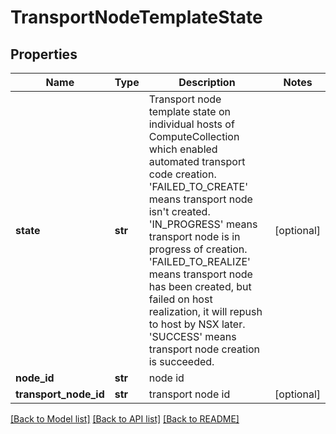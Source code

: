 # TransportNodeTemplateState

## Properties
Name | Type | Description | Notes
------------ | ------------- | ------------- | -------------
**state** | **str** | Transport node template state on individual hosts of ComputeCollection which enabled automated transport code creation. &#x27;FAILED_TO_CREATE&#x27; means transport node isn&#x27;t created. &#x27;IN_PROGRESS&#x27; means transport node is in progress of creation. &#x27;FAILED_TO_REALIZE&#x27; means transport node has been created, but failed on host realization, it will repush to host by NSX later. &#x27;SUCCESS&#x27; means transport node creation is succeeded.  | [optional] 
**node_id** | **str** | node id | 
**transport_node_id** | **str** | transport node id | [optional] 

[[Back to Model list]](../README.md#documentation-for-models) [[Back to API list]](../README.md#documentation-for-api-endpoints) [[Back to README]](../README.md)

